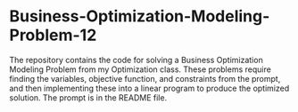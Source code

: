 # Business-Optimization-Modeling-Problem-12
The repository contains the code for solving a Business Optimization Modeling Problem from my Optimization class. These problems require finding the variables, objective function, and constraints from the prompt, and then implementing these into a linear program to produce the optimized solution. The prompt is in the README file.
